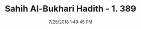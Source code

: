 ---
title        : "Sahih Al-Bukhari Hadith - 1. 389"
date         : 7/25/2018 1:49:45 PM
draft        : false
type         : "hadith"
layout       : "hadith"
BookCode     : "SHB"
VolumeNumber : "1"
HadithNumber : "389"
categories  :  ["Prayer-'Take you people, the station of Abraham as a place of prayer"]
tags  :  ["Amr bin Dmar"]
---